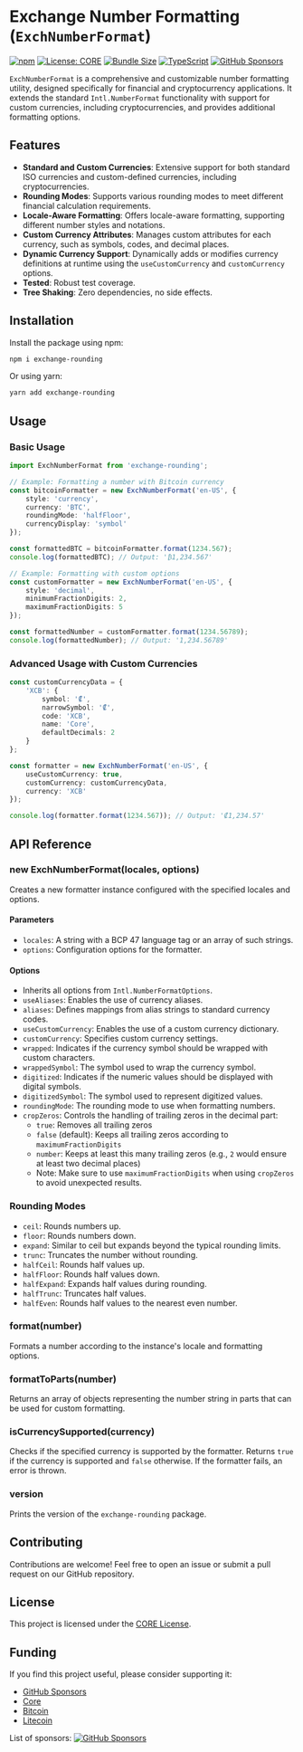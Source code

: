 # Exchange Number Formatting (`ExchNumberFormat`)

[![npm](https://img.shields.io/npm/v/exchange-rounding?label=npm&color=cb3837&logo=npm)](https://www.npmjs.com/package/exchange-rounding)
[![License: CORE](https://img.shields.io/badge/License-CORE-yellow?logo=googledocs)](LICENSE)
[![Bundle Size](https://img.shields.io/bundlephobia/minzip/exchange-rounding?label=Size&logo=tsnode)](https://bundlephobia.com/package/exchange-rounding@latest)
[![TypeScript](https://img.shields.io/badge/TypeScript-5.7-blue?logo=typescript)](https://www.typescriptlang.org/)
[![GitHub Sponsors](https://img.shields.io/github/sponsors/bchainhub?label=Sponsors&logo=githubsponsors&color=EA4AAA)](https://github.com/sponsors/bchainhub)

`ExchNumberFormat` is a comprehensive and customizable number formatting utility, designed specifically for financial and cryptocurrency applications. It extends the standard `Intl.NumberFormat` functionality with support for custom currencies, including cryptocurrencies, and provides additional formatting options.

## Features

- **Standard and Custom Currencies**: Extensive support for both standard ISO currencies and custom-defined currencies, including cryptocurrencies.
- **Rounding Modes**: Supports various rounding modes to meet different financial calculation requirements.
- **Locale-Aware Formatting**: Offers locale-aware formatting, supporting different number styles and notations.
- **Custom Currency Attributes**: Manages custom attributes for each currency, such as symbols, codes, and decimal places.
- **Dynamic Currency Support**: Dynamically adds or modifies currency definitions at runtime using the `useCustomCurrency` and `customCurrency` options.
- **Tested**: Robust test coverage.
- **Tree Shaking**: Zero dependencies, no side effects.

## Installation

Install the package using npm:

```bash
npm i exchange-rounding
```

Or using yarn:

```bash
yarn add exchange-rounding
```

## Usage

### Basic Usage

```typescript
import ExchNumberFormat from 'exchange-rounding';

// Example: Formatting a number with Bitcoin currency
const bitcoinFormatter = new ExchNumberFormat('en-US', {
    style: 'currency',
    currency: 'BTC',
    roundingMode: 'halfFloor',
    currencyDisplay: 'symbol'
});

const formattedBTC = bitcoinFormatter.format(1234.567);
console.log(formattedBTC); // Output: '₿1,234.567'

// Example: Formatting with custom options
const customFormatter = new ExchNumberFormat('en-US', {
    style: 'decimal',
    minimumFractionDigits: 2,
    maximumFractionDigits: 5
});

const formattedNumber = customFormatter.format(1234.56789);
console.log(formattedNumber); // Output: '1,234.56789'
```

### Advanced Usage with Custom Currencies

```typescript
const customCurrencyData = {
    'XCB': {
        symbol: '₡',
        narrowSymbol: '₡',
        code: 'XCB',
        name: 'Core',
        defaultDecimals: 2
    }
};

const formatter = new ExchNumberFormat('en-US', {
    useCustomCurrency: true,
    customCurrency: customCurrencyData,
    currency: 'XCB'
});

console.log(formatter.format(1234.567)); // Output: '₡1,234.57'
```

## API Reference

### new ExchNumberFormat(locales, options)

Creates a new formatter instance configured with the specified locales and options.

#### Parameters

- `locales`: A string with a BCP 47 language tag or an array of such strings.
- `options`: Configuration options for the formatter.

#### Options

- Inherits all options from `Intl.NumberFormatOptions`.
- `useAliases`: Enables the use of currency aliases.
- `aliases`: Defines mappings from alias strings to standard currency codes.
- `useCustomCurrency`: Enables the use of a custom currency dictionary.
- `customCurrency`: Specifies custom currency settings.
- `wrapped`: Indicates if the currency symbol should be wrapped with custom characters.
- `wrappedSymbol`: The symbol used to wrap the currency symbol.
- `digitized`: Indicates if the numeric values should be displayed with digital symbols.
- `digitizedSymbol`: The symbol used to represent digitized values.
- `roundingMode`: The rounding mode to use when formatting numbers.
- `cropZeros`: Controls the handling of trailing zeros in the decimal part:
  - `true`: Removes all trailing zeros
  - `false` (default): Keeps all trailing zeros according to `maximumFractionDigits`
  - `number`: Keeps at least this many trailing zeros (e.g., `2` would ensure at least two decimal places)
  - Note: Make sure to use `maximumFractionDigits` when using `cropZeros` to avoid unexpected results.

### Rounding Modes

- `ceil`: Rounds numbers up.
- `floor`: Rounds numbers down.
- `expand`: Similar to ceil but expands beyond the typical rounding limits.
- `trunc`: Truncates the number without rounding.
- `halfCeil`: Rounds half values up.
- `halfFloor`: Rounds half values down.
- `halfExpand`: Expands half values during rounding.
- `halfTrunc`: Truncates half values.
- `halfEven`: Rounds half values to the nearest even number.

### format(number)

Formats a number according to the instance's locale and formatting options.

### formatToParts(number)

Returns an array of objects representing the number string in parts that can be used for custom formatting.

### isCurrencySupported(currency)

Checks if the specified currency is supported by the formatter. Returns `true` if the currency is supported and `false` otherwise. If the formatter fails, an error is thrown.

### version

Prints the version of the `exchange-rounding` package.

## Contributing

Contributions are welcome! Feel free to open an issue or submit a pull request on our GitHub repository.

## License

This project is licensed under the [CORE License](LICENSE).

## Funding

If you find this project useful, please consider supporting it:

- [GitHub Sponsors](https://github.com/sponsors/bchainhub)
- [Core](https://blockindex.net/address/cb7147879011ea207df5b35a24ca6f0859dcfb145999)
- [Bitcoin](https://www.blockchain.com/explorer/addresses/btc/bc1pd8guxjkr2p6n2kl388fdj2trete9w2fr89xlktdezmcctxvtzm8qsymg0d)
- [Litecoin](https://www.blockchain.com/explorer/addresses/ltc/ltc1ql8dvx0wv0nh2vncpt9j3zqefaehsd25cwp7pfx)

List of sponsors: [![GitHub Sponsors](https://img.shields.io/github/sponsors/bchainhub?label=Sponsors&logo=githubsponsors&color=EA4AAA)](https://github.com/sponsors/bchainhub)
